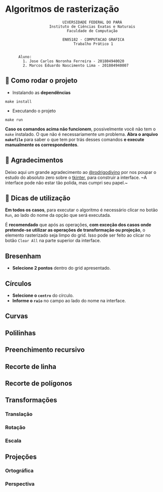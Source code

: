 # Algoritmos de rasterização

```
                          UIVERSIDADE FEDERAL DO PARÁ
                    Instituto de Ciências Exatas e Naturais
                            Faculdade de Computação

                          EN05182 - COMPUTACAO GRAFICA
                               Trabalho Prático 1


      Aluno:
        1. Jose Carlos Noronha Ferreira - 201804940020
        2. Marcos Eduardo Nascimento Lima - 201804940007
```

## 🚀 Como rodar o projeto

- Instalando as **dependências**

```
make install
```

- Executando o projeto

```
make run
```

**Caso os comandos acima não funcionem**, possivelmente você não tem o `make`
instalado. O que não é necessariamente um problema. **Abra o arquivo
`makefile`** para saber o que tem por trás desses comandos **e execute
manualmente os correspondentes**.

## 🎉 Agradecimentos

Deixo aqui um grande agradecimento ao [@rodrigodivino][] por nos poupar o estudo
do absoluto zero sobre o [tkinter][], para construir a interface. ~A interface
pode não estar tão polida, mas cumpri seu papel.~ 

## 📌 Dicas de utilização

**Em todos os casos**, para executar o algoritmo é necessário clicar no botão `Run`,
ao lado do nome da opção que será executada.

É **recomendado** que após as operações, **com exceção dos casos onde
pretende-se utilizar as operações de transformação ou projeção**, o elemento
rasterizado seja limpo do grid. Isso pode ser feito ao clicar no botão `Clear
All` na parte superior da interface.

## Bresenham

- **Selecione 2 pontos** dentro do grid apresentado.

## Círculos

- **Selecione o `centro`** do círculo.
- **Informe o `raio`** no campo ao lado do nome na interface.

## Curvas

## Polilinhas

## Preenchimento recursivo

## Recorte de linha

## Recorte de polígonos

## Transformações

### Translação
### Rotação
### Escala

## Projeções

### Ortográfica
### Perspectiva

<!-- Links -->
[@rodrigodivino]: https://github.com/rodrigodivino
[tkinter]: https://tkdocs.com/
